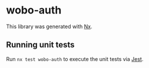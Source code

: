 # wobo-auth

This library was generated with [Nx](https://nx.dev).

## Running unit tests

Run `nx test wobo-auth` to execute the unit tests via [Jest](https://jestjs.io).
